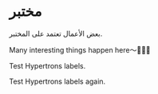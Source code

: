 # مختبر

بعض الأعمال تعتمد على المختبر.

Many interesting things happen here～🎉🎉🎉

Test Hypertrons labels.

Test Hypertrons labels again.
